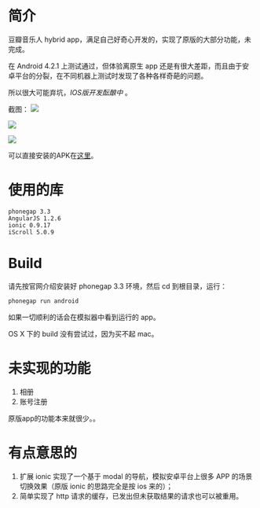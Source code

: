 # 简介

豆瓣音乐人 hybrid app，满足自己好奇心开发的，实现了原版的大部分功能，未完成。

在 Android 4.2.1 上测试通过，但体验离原生 app 还是有很大差距，而且由于安卓平台的分裂，在不同机器上测试时发现了各种各样奇葩的问题。

所以很大可能弃坑，*IOS版开发酝酿中* 。

截图：
![](https://raw.githubusercontent.com/novoland/douban-artist/master/screenshots/1.png)

![](https://raw.githubusercontent.com/novoland/douban-artist/master/screenshots/3.png)

![](https://raw.githubusercontent.com/novoland/douban-artist/master/screenshots/5.png)

可以直接安装的APK在[这里](https://github.com/novoland/douban-artist/raw/master/platforms/android/bin/DouBi-debug-unaligned.apk)。

# 使用的库

```
phonegap 3.3 
AngularJS 1.2.6
ionic 0.9.17
iScroll 5.0.9
```

# Build

请先按官网介绍安装好 phonegap 3.3 环境，然后 cd 到根目录，运行：
```sh
phonegap run android
```
如果一切顺利的话会在模拟器中看到运行的 app。

OS X 下的 build 没有尝试过，因为买不起 mac。

# 未实现的功能

1. 相册
2. 账号注册

原版app的功能本来就很少。。

# 有点意思的
1. 扩展 ionic 实现了一个基于 modal 的导航，模拟安卓平台上很多 APP 的场景切换效果（原版 ionic 的思路完全是按 ios 来的）；
2. 简单实现了 http 请求的缓存，已发出但未获取结果的请求也可以被重用。

